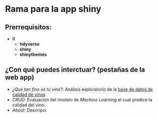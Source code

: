 # Rama para la app shiny

## Prerrequisitos:
* R
    * **tidyverse**
    * **shiny**
    * **shinythemes**
    
## ¿Con qué puedes interctuar? (pestañas de la web app)
* *¿Que tan fino es tu vino?*: Análisis exploratorio de la [base de datos de calidad de vinos](https://archive.ics.uci.edu/ml/datasets/wine+quality)
* *CRUD*: Evaluación del modelo de *Machine Learning* el cual predice la calidad del vino.
* *About*: Descripci
